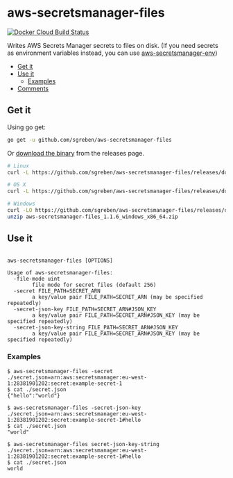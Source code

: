 # aws-secretsmanager-files

[![Docker Cloud Build Status](https://img.shields.io/docker/cloud/build/sgreben/aws-secretsmanager-files.svg)](https://hub.docker.com/r/sgreben/aws-secretsmanager-files/tags)

Writes AWS Secrets Manager secrets to files on disk. (If you need secrets as environment variables instead, you can use [aws-secretsmanager-env](https://github.com/sgreben/aws-secretsmanager-env))

<!-- TOC -->

- [Get it](#get-it)
- [Use it](#use-it)
  - [Examples](#examples)
- [Comments](#comments)

<!-- /TOC -->

## Get it

Using go get:

```bash
go get -u github.com/sgreben/aws-secretsmanager-files
```

Or [download the binary](https://github.com/sgreben/aws-secretsmanager-files/releases/latest) from the releases page.

```bash
# Linux
curl -L https://github.com/sgreben/aws-secretsmanager-files/releases/download/1.1.6/aws-secretsmanager-files_1.1.6_linux_x86_64.tar.gz | tar xz

# OS X
curl -L https://github.com/sgreben/aws-secretsmanager-files/releases/download/1.1.6/aws-secretsmanager-files_1.1.6_osx_x86_64.tar.gz | tar xz

# Windows
curl -LO https://github.com/sgreben/aws-secretsmanager-files/releases/download/1.1.6/aws-secretsmanager-files_1.1.6_windows_x86_64.zip
unzip aws-secretsmanager-files_1.1.6_windows_x86_64.zip
```

## Use it

```text

aws-secretsmanager-files [OPTIONS]

Usage of aws-secretsmanager-files:
  -file-mode uint
    	file mode for secret files (default 256)
  -secret FILE_PATH=SECRET_ARN
    	a key/value pair FILE_PATH=SECRET_ARN (may be specified repeatedly)
  -secret-json-key FILE_PATH=SECRET_ARN#JSON_KEY
    	a key/value pair FILE_PATH=SECRET_ARN#JSON_KEY (may be specified repeatedly)
  -secret-json-key-string FILE_PATH=SECRET_ARN#JSON_KEY
    	a key/value pair FILE_PATH=SECRET_ARN#JSON_KEY (may be specified repeatedly)
```

### Examples

```shell
$ aws-secretsmanager-files -secret ./secret.json=arn:aws:secretsmanager:eu-west-1:28381901202:secret:example-secret-1
$ cat ./secret.json
{"hello":"world"}

$ aws-secretsmanager-files -secret-json-key ./secret.json=arn:aws:secretsmanager:eu-west-1:28381901202:secret:example-secret-1#hello
$ cat ./secret.json
"world"

$ aws-secretsmanager-files secret-json-key-string ./secret.json=arn:aws:secretsmanager:eu-west-1:28381901202:secret:example-secret-1#hello
$ cat ./secret.json
world
```
